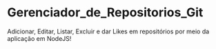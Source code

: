 # Gerenciador_de_Repositorios_Git
 Adicionar, Editar, Listar, Excluir e dar Likes em repositórios por meio da aplicação em NodeJS!
